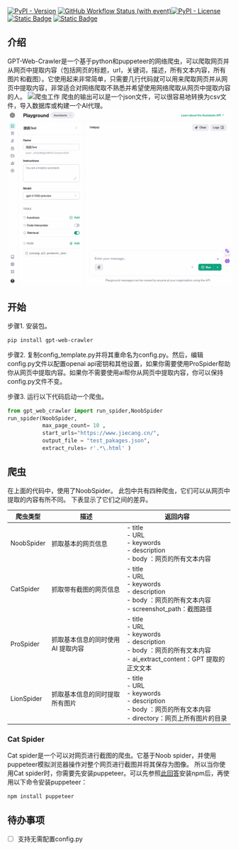 [![PyPI - Version](https://img.shields.io/pypi/v/gpt-web-crawler)](https://pypi.org/project/gpt-web-crawler/) [![GitHub Workflow Status (with event)](https://img.shields.io/github/actions/workflow/status/Tim-Saijun/gpt-web-crawler/python-publish.yml)](https://github.com/Tim-Saijun/gpt-web-crawler/actions/workflows/python-publish.yml)[![PyPI - License](https://img.shields.io/pypi/l/gpt-web-crawler)](https://pypi.org/project/gpt-web-crawler/)   [![Static Badge](https://img.shields.io/badge/%E7%AE%80%E4%BD%93%E4%B8%AD%E6%96%87-8A2BE2)](README-Zh.md) [![Static Badge](https://img.shields.io/badge/English-blue)](README.md)

## 介绍
GPT-Web-Crawler是一个基于python和puppeteer的网络爬虫，可以爬取网页并从网页中提取内容（包括网页的标题，url，关键词，描述，所有文本内容，所有图片和截图）。它使用起来非常简单，只需要几行代码就可以用来爬取网页并从网页中提取内容，非常适合对网络爬取不熟悉并希望使用网络爬取从网页中提取内容的人。
![爬虫工作](images/crawler.gif)
爬虫的输出可以是一个json文件，可以很容易地转换为csv文件，导入数据库或构建一个AI代理。
![助手演示](images/assistant_demo.gif)
## 开始
步骤1. 安装包。
```bash
pip install gpt-web-crawler
```
步骤2. 复制config_template.py并将其重命名为config.py。然后，编辑config.py文件以配置openai api密钥和其他设置，如果你需要使用ProSpider帮助你从网页中提取内容。如果你不需要使用ai帮你从网页中提取内容，你可以保持config.py文件不变。

步骤3. 运行以下代码启动一个爬虫。
```python
from gpt_web_crawler import run_spider,NoobSpider
run_spider(NoobSpider, 
           max_page_count= 10 ,
           start_urls="https://www.jiecang.cn/", 
           output_file = "test_pakages.json",
           extract_rules= r'.*\.html' )
```
## 爬虫
在上面的代码中，使用了NoobSpider。 此包中共有四种爬虫，它们可以从网页中提取的内容有所不同。 下表显示了它们之间的差异。

| 爬虫类型   | 描述                                            | 返回内容                                             |
|------------|------------------------------------------------|------------------------------------------------------|
| NoobSpider | 抓取基本的网页信息                              | - title <br>- URL <br>- keywords <br>- description <br>- body ：网页的所有文本内容 |
| CatSpider  | 抓取带有截图的网页信息                          | - title <br>- URL <br>- keywords <br>- description <br>- body ：网页的所有文本内容 <br>- screenshot_path：截图路径 |
| ProSpider  | 抓取基本信息的同时使用 AI 提取内容              | - title <br>- URL <br>- keywords <br>- description <br>- body ：网页的所有文本内容 <br>- ai_extract_content：GPT 提取的正文文本 |
| LionSpider | 抓取基本信息的同时提取所有图片                  | - title <br>- URL <br>- keywords <br>- description <br>- body ：网页的所有文本内容 <br>- directory：网页上所有图片的目录     |

### Cat Spider
Cat spider是一个可以对网页进行截图的爬虫。它基于Noob spider，并使用puppeteer模拟浏览器操作对整个网页进行截图并将其保存为图像。 所以当你使用Cat spider时，你需要先安装puppeteer。可以先参照[此回答](https://github.com/Tim-Saijun/gpt-web-crawler/commit/dd4edfe83209026a0e74dae8b9b3e6d5d9b9d90c#commitcomment-146072110)安装npm后，再使用以下命令安装puppeteer：
```bash
npm install puppeteer
```
## 待办事项
- [ ] 支持无需配置config.py
